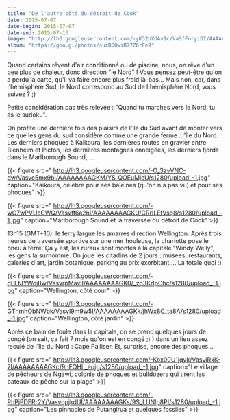 ```yaml
---
title: "De l'autre côté du détroit de Cook"
date: 2015-07-07
date-begin: 2015-07-07
date-end: 2015-07-13
image: "http://lh3.googleusercontent.com/-yK32hXdAv1c/VaSfForyiDI/AAAAAAAAGEk/vSTxokDfdmA/s1280/upload_-1.jpg"
album: "https://goo.gl/photos/suzRQQwiR77Z6rFe9"
---
```


Quand certains rêvent d'air conditionné ou de piscine, nous, on rêve d'un peu plus de chaleur, donc direction "le Nord" ! Vous pensez peut-être qu'on a perdu la carte, qu'il va faire encore plus froid là-bas... Mais non, car, dans l'hémisphère Sud, le Nord correspond au Sud de l'hémisphère Nord, vous suivez ? ;)

Petite considération pas très relevée : "Quand tu marches vers le Nord, tu as le sudoku".

On profite une dernière fois des plaisirs de l'île du Sud avant de monter vers ce que les gens du sud considère comme une grande ferme : l'île du Nord. Les derniers phoques à Kaikoura, les dernières routes en gravier entre Blenheim et Picton, les dernières montagnes enneigées, les derniers fjords dans le Marlborough Sound, ...

{{< figure src=" http://lh3.googleusercontent.com/-O_3zvVNC-dw/Vasvc5mx9bI/AAAAAAAAGKM/YS_QOEuMjcU/s1280/upload_-1.jpg" caption="Kaikoura, célèbre pour ses baleines (qu'on n'a pas vu) et pour ses phoques" >}}


{{< figure src=" http://lh3.googleusercontent.com/-wG7wPVUcCWQ/Vasvft6a2nI/AAAAAAAAGKU/CRrILEtVsq8/s1280/upload_-1.jpg" caption="Marlborough Sound et la traversée du détroit de Cook" >}}


13h15 (GMT+10): le ferry largue les amarres direction Wellington. Après trois heures de traversée sportive sur une mer houleuse, la chariotte pose le pneu à terre. Ça y est, les ruraux sont montés à la capitale."Windy Welly", les gens la surnomme. On joue les citadins de 2 jours : musées, restaurants, galeries d'art, jardin botanique, parking au prix exorbitant,... La totale quoi :)

{{< figure src=" http://lh3.googleusercontent.com/-qELfJYWoj8w/VasvrpMavlI/AAAAAAAAGK0/_zo3KrlpChc/s1280/upload_-1.jpg" caption="Wellington, côté cour" >}}


{{< figure src=" http://lh3.googleusercontent.com/-GThmhObNWbk/Vasvl9m9w5I/AAAAAAAAGKk/jhWx8C_ta8A/s1280/upload_-1.jpg" caption="Wellington, côté jardin" >}}


Après ce bain de foule dans la capitale, on se prend quelques jours de congé (on sait, ça fait 7 mois qu'on est en congé ;) ) dans un lieu assez reculé de l'île du Nord : Cape Palliser. Et, surprise, encore des phoques...

{{< figure src=" http://lh3.googleusercontent.com/-Kox00U1jqyk/VasviRxK-7I/AAAAAAAAGKc/9nFOHL_eqjg/s1280/upload_-1.jpg" caption="Le village de pêcheurs de Ngawi, colonie de phoques et bulldozers qui tirent les bateaux de pêche sur la plage" >}}


{{< figure src=" http://lh3.googleusercontent.com/-PhPjPDFRr2Y/VasvopjkdUI/AAAAAAAAGKs/9S_LUNlp8PI/s1280/upload_-1.jpg" caption="Les pinnacles de Putangirua et quelques fossiles" >}}




